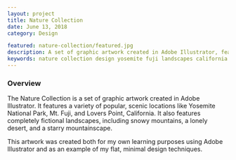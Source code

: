 ```yaml
---
layout: project
title: Nature Collection
date: June 13, 2018
category: Design

featured: nature-collection/featured.jpg
description: A set of graphic artwork created in Adobe Illustrator, featuring scenic locations like Yosemite National Park, Mt. Fuji, and more.
keywords: nature collection design yosemite fuji landscapes california adobe illustrator
---
```


### Overview

The Nature Collection is a set of graphic artwork created in Adobe Illustrator. It features a variety of popular, scenic locations like Yosemite National Park, Mt. Fuji, and Lovers Point, California. It also features completely fictional landscapes, including snowy mountains, a lonely desert, and a starry mountainscape.

This artwork was created both for my own learning purposes using Adobe Illustrator and as an example of my flat, minimal design techniques.